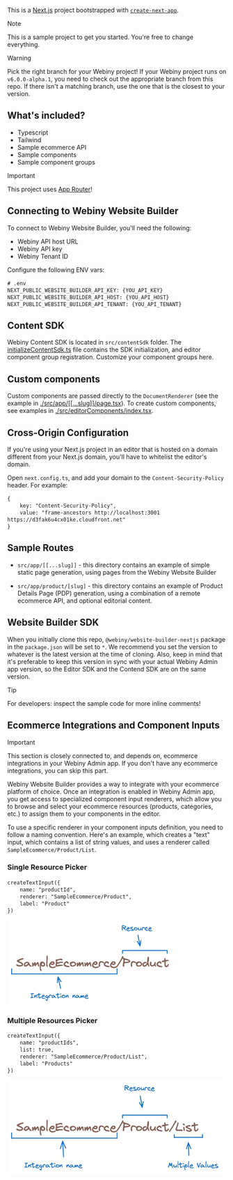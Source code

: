This is a [Next.js](https://nextjs.org) project bootstrapped with [`create-next-app`](https://nextjs.org/docs/app/api-reference/cli/create-next-app).

> [!NOTE]
> This is a sample project to get you started. You're free to change everything.
 
> [!WARNING]
> Pick the right branch for your Webiny project! If your Webiny project runs on `v6.0.0-alpha.1`, you need to check out the appropriate branch from this repo. If there isn't a matching branch, use the one that is the closest to your version.

## What's included?

- Typescript
- Tailwind
- Sample ecommerce API
- Sample components
- Sample component groups

> [!IMPORTANT]
> This project uses [App Router](https://nextjs.org/docs/app)!

## Connecting to Webiny Website Builder

To connect to Webiny Website Builder, you'll need the following:

- Webiny API host URL
- Webiny API key
- Webiny Tenant ID

Configure the following ENV vars:

```dotenv
# .env
NEXT_PUBLIC_WEBSITE_BUILDER_API_KEY: {YOU_API_KEY}
NEXT_PUBLIC_WEBSITE_BUILDER_API_HOST: {YOU_API_HOST}
NEXT_PUBLIC_WEBSITE_BUILDER_API_TENANT: {YOU_API_TENANT}
```

## Content SDK

Webiny Content SDK is located in `src/contentSdk` folder. The [initializeContentSdk.ts](./src/contentSdk/initializeContentSdk.ts) file contains the SDK initialization, and editor component group registration. Customize your component groups here.

## Custom components

Custom components are passed directly to the `DocumentRenderer` (see the example in [./src/app/[[...slug]]/page.tsx](./src/app/[[...slug]]/page.tsx)).
To create custom components, see examples in [./src/editorComponents/index.tsx](./src/editorComponents/index.tsx).

## Cross-Origin Configuration

If you're using your Next.js project in an editor that is hosted on a domain different from your Next.js domain, you'll have to whitelist the editor's domain.

Open `next.config.ts`, and add your domain to the `Content-Security-Policy` header. For example:

```
{
    key: "Content-Security-Policy",
    value: "frame-ancestors http://localhost:3001 https://d3fak6u4cx01ke.cloudfront.net"
}
```

## Sample Routes

- `src/app/[[...slug]]` - this directory contains an example of simple static page generation, using pages from the Webiny Website Builder

- `src/app/product/[slug]` - this directory contains an example of Product Details Page (PDP) generation, using a combination of a remote ecommerce API, and optional editorial content.

## Website Builder SDK

When you initially clone this repo, `@webiny/website-builder-nextjs` package in the `package.json` will be set to `*`. We recommend you set the version to whatever is the latest version at the time of cloning. Also, keep in mind that it's preferable to keep this version in sync with your actual Webiny Admin app version, so the Editor SDK and the Contend SDK are on the same version.  


> [!TIP]
> For developers: inspect the sample code for more inline comments!

## Ecommerce Integrations and Component Inputs

> [!IMPORTANT]
> This section is closely connected to, and depends on, ecommerce integrations in your Webiny Admin app. If you don't have any ecommerce integrations, you can skip this part.

Webiny Website Builder provides a way to integrate with your ecommerce platform of choice. Once an integration is enabled in Webiny Admin app, you get access to specialized component input renderers, which allow you to browse and select your ecommerce resources (products, categories, etc.) to assign them to your components in the editor.

To use a specific renderer in your component inputs definition, you need to follow a naming convention. 
Here's an example, which creates a "text" input, which contains a list of string values, and uses a renderer called `SampleEcommerce/Product/List`.

### Single Resource Picker

```
createTextInput({
    name: "productId",
    renderer: "SampleEcommerce/Product",
    label: "Product"
})
```

<img src="./docs/single_resource_picker.png" alt="Single Resource Picker">

### Multiple Resources Picker

```
createTextInput({
    name: "productIds",
    list: true,
    renderer: "SampleEcommerce/Product/List",
    label: "Products"
})
```

<img src="./docs/multiple_resources_picker.png" alt="Multiple Resources Picker">
